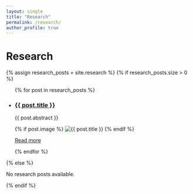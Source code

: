 ```yaml
---
layout: single
title: "Research"
permalink: /research/
author_profile: true
---
```


# Research

{% assign research_posts = site.research %}
{% if research_posts.size > 0 %}
  <ul class="research-page-content">
    {% for post in research_posts %}
      <li class="research-post-content">
        <h3><a href="{{ post.url }}">{{ post.title }}</a></h3>
        <p>{{ post.abstract }}</p>
        {% if post.image %}
          <img src="{{ post.image }}" alt="{{ post.title }}">
        {% endif %}
        <p><a href="{{ post.url }}">Read more</a></p>
      </li>
    {% endfor %}
  </ul>
{% else %}
  <p>No research posts available.</p>
{% endif %}
